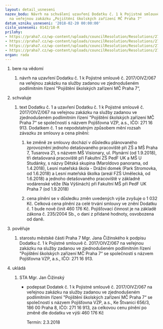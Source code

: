```yaml
---
layout: detail_usneseni
nazev_bodu: Návrh na schválení uzavření Dodatku č. 1 k Pojistné smlouvě č.2017/OIVZ/067
  na veřejnou zakázku „Pojištění školských zařízení MČ Praha 7"
datum_vzniku_usneseni: '2018-02-20 00:00:00'
cislo_usneseni: 0142/18-R
prilohy:
- https://praha7.cz/wp-content/uploads/councilResolution/Resolutions/27212/export/1Duvodovazprava~327445.docx
- https://praha7.cz/wp-content/uploads/councilResolution/Resolutions/27212/export/2Pojistnasmlouvastavajici~327444.pdf
- https://praha7.cz/wp-content/uploads/councilResolution/Resolutions/27212/export/4ORPojistovnaVZP~327442.pdf
- https://praha7.cz/wp-content/uploads/councilResolution/Resolutions/27212/export/export~328476.pdf
organ: rada
---
```

<ol id="urzList" class="urzList_view"><li id="" class="urzClass1"><span name="1">bere na vědomí</span><ol id="" class="urzOlClass"><li style="text-align: left;" id="" class="urzClass2"><span><p>návrh na uzavření Dodatku č. 1 k Pojistné smlouvě č. 2017/OIVZ/067 na veřejnou zakázku na služby zadanou ve zjednodušeném podlimitním řízení "Pojištění školských zařízení MČ Praha 7“,<br></p></span></li></ol></li><li id="" class="urzClass1"><span name="24">schvaluje</span><ol class="urzOlClass decimal "><li style="text-align: left;" id="" class="urzClass2"><span><p>text Dodatku č. 1 a uzavření Dodatku č. 1 k Pojistné smlouvě č. 2017/OIVZ/067 na veřejnou zakázku na služby zadanou ve zjednodušeném podlimitním řízení "Pojištění školských zařízení MČ Praha 7“ se společností s názvem Pojišťovna VZP, a.s., IČO: 271 16 913. Dodatkem č. 1 se nepodstatným způsobem mění rozsah závazku ze smlouvy a cena plnění:<br></p></span><ol class="urzUlClass" id=""><li style="text-align: left;" id="" class="urzClass3"><span><p>ke změně ze smlouvy dochází v důsledku plánovaného zprovoznění jednoho detašovaného pracoviště při ZŠ a MŠ Praha 7, Tusarova 21, s názvem MŠ Visionary, ul. Plynární (od 1.9.2018), tři detašovaná pracoviště při Fakultní ZŠ PedF UK a MŠ U Studánky, s názvy Dětská skupina (Maroldovo panorama, od 1.4.2018), Lesní mateřská škola - Drážní domek (Park Stromovka, od 1.6.2018) a Lesní mateřská školka (areál FZŠ Umělecká, od 1.6.2018) a jednoho detašovaného pracoviště v základně vodárenské věže (Na Výšinách) při Fakultní MŠ při PedF UK Praha 7 (od 1.9.2018)<br></p></span></li><li style="text-align: left;" id="" class="urzClass3"><span><p>cena plnění se v důsledku změn uvedených výše zvyšuje o 1 032 Kč. Celková cena plnění za celé trvání smlouvy ve znění Dodatku č. 1 bude nově činit 460 176 Kč. Pojišťovací činnost je na základě zákona č. 235/2004 Sb., o dani z přidané hodnoty, osvobozena od daně.<br></p></span></li></ol></li></ol></li><li id="" class="urzClass1"><span name="16">pověřuje</span><ol id="" class="urzOlClass"><li style="text-align: left;" id="" class="urzClass2"><span><p>starostu městské části Praha 7 Mgr. Jana Čižinského k podpisu Dodatku č. 1 k Pojistné smlouvě č. 2017/OIVZ/067 na veřejnou zakázku na služby zadanou ve zjednodušeném podlimitním řízení "Pojištění školských zařízení MČ Praha 7“ se společností s názvem Pojišťovna VZP, a.s., IČO: 271 16 913.<br></p></span></li></ol></li><li class="urzClass1" id="urzUkoly"><span name="1">ukládá</span><ol class="urzOlClass"><li class="urzClass2"><span><p>STA Mgr. Jan Čižinský</p></span><ul class="urzUlClass"><li class="urzClass3"><span><p>podepsat Dodatek č. 1 k Pojistné smlouvě č. 2017/OIVZ/067 na veřejnou zakázku na služby zadanou ve zjednodušeném podlimitním řízení "Pojištění školských zařízení MČ Praha 7“ se společností s názvem Pojišťovna VZP, a.s., Ke Štvanici 656/3, 186 00 Praha 8, IČO: 271 16 913, za celkovou cenu plnění po změně dle dodatku ve výši 460 176 Kč</p></span><span class="urzUkolTermin">  Termín:&nbsp;2.3.2018</span></li></ul></li></ol></li></ol>